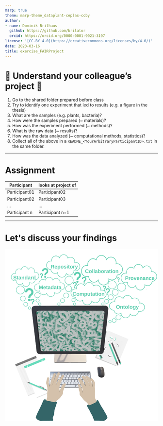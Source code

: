 ```yaml
---
marp: true
theme: marp-theme_dataplant-ceplas-ccby
author:
- name: Dominik Brilhaus
  github: https://github.com/brilator
  orcid: https://orcid.org/0000-0001-9021-3197
license: '[CC-BY 4.0](https://creativecommons.org/licenses/by/4.0/)'
date: 2023-03-16
title: exercise_FAIRProject
---
```


# :pencil: Understand your colleague’s project :pencil:

1. Go to the shared folder prepared before class
1. Try to identify one experiment that led to results (e.g. a figure in the thesis)
1. What are the samples (e.g. plants, bacteria)?
1. How were the samples prepared (~ materials)?  
1. How was the experiment performed (~ methods)?
1. What is the raw data (~ results)?
1. How was the data analyzed (~ computational methods, statistics)?  
1. Collect all of the above in a `README_<YourArbitraryParticipantID>.txt` in the same folder.

---

# Assignment

Participant | looks at project of
--- | ---
Participant01 | Participant02
Participant02 | Participant03
… | …
Participant n | Participant n+1

---

# Let's discuss your findings

![bg right:40% w:500](./../../../images/user-challenges-002.svg)
